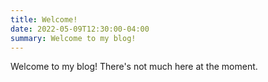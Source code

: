 ```yaml
---
title: Welcome!
date: 2022-05-09T12:30:00-04:00
summary: Welcome to my blog!
---
```


Welcome to my blog! There's not much here at the moment.